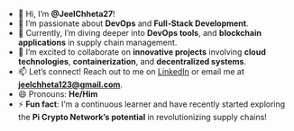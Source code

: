 - 👋 Hi, I’m **@JeelChheta27**!  
- 👀 I’m passionate about **DevOps** and **Full-Stack Development**.  
- 🌱 Currently, I’m diving deeper into **DevOps tools**, and **blockchain applications** in supply chain management.  
- 💞️ I’m excited to collaborate on **innovative projects** involving **cloud technologies**, **containerization**, and **decentralized systems**.  
- 📫 Let’s connect! Reach out to me on [LinkedIn](https://www.linkedin.com/in/jeelchheta/) or email me at **jeelchheta123@gmail.com**.  
- 😄 Pronouns: **He/Him**  
- ⚡ **Fun fact**: I’m a continuous learner and have recently started exploring the **Pi Crypto Network’s potential** in revolutionizing supply chains!  


<!---
jeel-chheta/jeel-chheta is a ✨ special ✨ repository because its `README.md` (this file) appears on your GitHub profile.
You can click the Preview link to take a look at your changes.
--->
